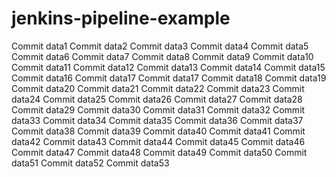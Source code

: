 # jenkins-pipeline-example

Commit data1
Commit data2
Commit data3
Commit data4
Commit data5
Commit data6
Commit data7
Commit data8
Commit data9
Commit data10
Commit data11
Commit data12
Commit data13
Commit data14
Commit data15
Commit data16
Commit data17
Commit data17
Commit data18
Commit data19
Commit data20
Commit data21
Commit data22
Commit data23
Commit data24
Commit data25
Commit data26
Commit data27
Commit data28
Commit data29
Commit data30
Commit data31
Commit data32
Commit data33
Commit data34
Commit data35
Commit data36
Commit data37
Commit data38
Commit data39
Commit data40
Commit data41
Commit data42
Commit data43
Commit data44
Commit data45
Commit data46
Commit data47
Commit data48
Commit data49
Commit data50
Commit data51
Commit data52
Commit data53
